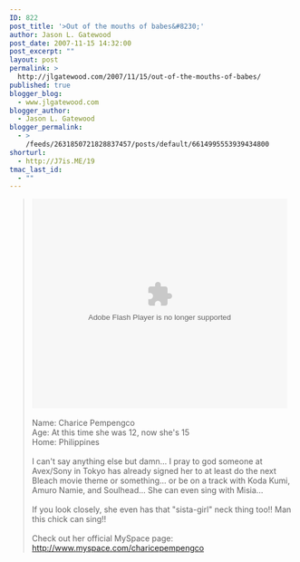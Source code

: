 ```yaml
---
ID: 822
post_title: '>Out of the mouths of babes&#8230;'
author: Jason L. Gatewood
post_date: 2007-11-15 14:32:00
post_excerpt: ""
layout: post
permalink: >
  http://jlgatewood.com/2007/11/15/out-of-the-mouths-of-babes/
published: true
blogger_blog:
  - www.jlgatewood.com
blogger_author:
  - Jason L. Gatewood
blogger_permalink:
  - >
    /feeds/2631850721828837457/posts/default/6614995553939434800
shorturl:
  - http://J7is.ME/19
tmac_last_id:
  - ""
---
```

><embed src="http://www.liveleak.com/player.swf" type="application/x-shockwave-flash" pluginspage="http://www.macromedia.com/go/getflashplayer" flashvars="autostart=false&token=96a_1193413164" scale="showall" name="index" height="370" width="450"></embed><br /><br />Name: Charice Pempengco<br />Age: At this time she was 12, now she's 15<br />Home: Philippines<br /><br />I can't say anything else but damn...  I pray to god someone at Avex/Sony in Tokyo has already signed her to at least do the next Bleach movie theme or something...  or be on a track with Koda Kumi, Amuro Namie, and Soulhead...  She can even sing with Misia...  <br /><br />If you look closely, she even has that "sista-girl" neck thing too!!  Man this chick can sing!!<br /><br />Check out her official MySpace page:  <a href="http://www.myspace.com/charicepempengco" title="Linkification: http://www.myspace.com/charicepempengco">http://www.myspace.com/charicepempengco</a>